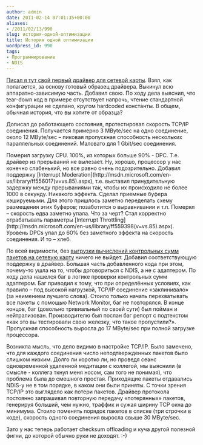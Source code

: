```yaml
---
author: admin
date: 2011-02-14 07:01:35+00:00
aliases:
- /2011/02/13/990
slug: история-одной-оптимизации
title: История одной оптимизации
wordpress_id: 990
tags:
- Программирование
- NDIS
---
```


[Писал я тут свой первый драйвер для сетевой карты](http://blog.not-a-kernel-guy.com/2011/02/06/972). Взял, как полагается, за основу готовый образец драйвера. Выкинул всю аппаратно-зависимую часть. Добавил свою. По ходу дела выяснил, что tear-down код в примере отсутствует напрочь, чтение стандартной конфигурации не сделано, кругом hardcoded константы. В общем, обычная история, что вы хотите от образца?

Дописал до работающего состояния, протестировал скорость TCP/IP соединения. Получается примерно 3 MByte/sec на одно соединение, около 12 MByte/sec – пиковая пропускная способность нескольких параллельных соединений. Маловато для 1 Gbit/sec соединения.

<!--more-->Померил загрузку CPU. 100%, из которых больше 90% - DPC. Т.е. драйвер из прерываний не вылезает. Ну, хорошо, процессор у нас конечно слабенький, но все равно очень подозрительно. Добавил поддержку [Interrupt Moderation](http://msdn.microsoft.com/en-us/library/ff556017(v=vs.85).aspx), т.е. выставил принудительную задержку между прерываниями так, чтобы их происходило не более 1000 в секунду. Никакого эффекта. Сделал приемные буфера кэшируемыми. Для этого пришлось заметно переделать схему размещения этих буферов; позаботится о выравнивании и т.п. Померял – скорость едва заметно упала. Что за черт? Стал корректно отрабатывать параметры [Interrupt Throttling](http://msdn.microsoft.com/en-us/library/ff559398(v=vs.85).aspx). Уровень DPCs упал до 60% без заметного эффекта на скорость соединения. И то – хлеб.

По всей видимости, без [выгрузки вычислений контрольных сумм пакетов на сетевую карту](http://msdn.microsoft.com/en-us/library/ff570935(v=VS.85).aspx) ничего не выйдет. Добавил соответствующую поддержку в драйвер. Большая часть добавленного кода при этом, почему-то ушла на то, чтобы договориться с NDIS, а не с адаптером. По ходу дела нашелся баг в логике проверки контрольных сумм адаптером. Баг приводил к тому, что при определённых условиях, как правило – под высокой нагрузкой, TCP/IP соединение «заклинивало» (за неимением лучшего слова). Стоило только начать перехватывать все пакеты с помощью Network Monitor, баг не повторялся. В конце концов, баг (довольно тривиальный по своей сути) был пойман и нейтрализован. Производителю был послан баг репорт с подтекстом «как это вы тестировали свою железку, что такое пропустили?». Пропускная способность выросла до 17 MByte/sec при полной загрузке процессора.

Возникла мысль, что дело видимо в настройке TCP/IP. Было замечено, что для каждого соединения число неподтвержденных пакетов было слишком низким. Долго ли коротко ли, но проведя сеанс одновременной удаленной медитации с коллегой, мы выяснили (в смысле - коллега ткнул меня носом, сам того не понимая), что проблема была до смешного простая. Приходящие пакеты отдавались NDIS-у не в том порядке, в каком они были приняты. С точки зрения TCP/IP это выглядело как потери пакетов. Драйвер протокола постоянно запрашивал повторную передачу «потерянных» пакетов, генерируя больший, чем нужно, траффик и сужая ширину TCP окна до минимума. Стоило поменять порядок пакетов в списке (три строчки в коде), скорость одного соединения выросла свыше 30 MByte/sec.

Зато у нас теперь работает checksum offloading и куча другой полезной фигни, до которой обычно руки не доходят. :-)
